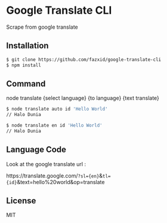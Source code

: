 # Google Translate CLI

Scrape from google translate

## Installation

```bash
$ git clone https://github.com/fazxid/google-translate-cli
$ npm install
```

## Command

node translate {select language} {to language} {text translate}

```bash
$ node translate auto id 'Hello World'
// Halo Dunia

$ node translate en id 'Hello World'
// Halo Dunia

```

## Language Code

Look at the google translate url :

ht<span>tps://<span>translate.google.com/`?sl={en}`&`tl={id}`&text=hello%20world&op=translate

## License

MIT
